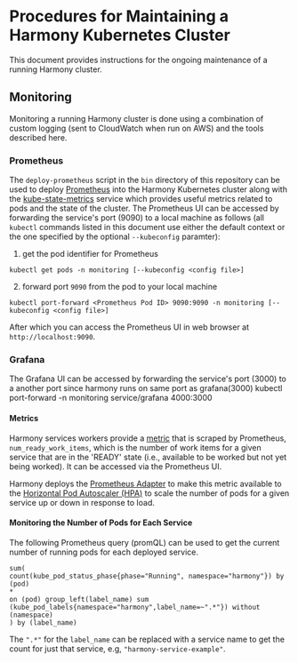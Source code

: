 # Procedures for Maintaining a Harmony Kubernetes Cluster

This document provides instructions for the ongoing maintenance of a running Harmony cluster.

## Monitoring

Monitoring a running Harmony cluster is done using a combination of custom logging 
(sent to CloudWatch when run on AWS) and the tools described here.

### Prometheus

The `deploy-prometheus` script in  the `bin` directory of this repository can be used to deploy
[Prometheus](https://prometheus.io/) into the Harmony Kubernetes cluster along with the 
[kube-state-metrics](https://github.com/kubernetes/kube-state-metrics) service which provides 
useful metrics related to pods and the state of the cluster. The Prometheus UI can be accessed
by forwarding the service's port (9090) to a local machine as follows (all `kubectl` commands
listed in this document use either the default context or the one specified by the optional
`--kubeconfig` paramter):

1. get the pod identifier for Prometheus
```
kubectl get pods -n monitoring [--kubeconfig <config file>]
```
2. forward port `9090` from the pod to your local machine
```
kubectl port-forward <Prometheus Pod ID> 9090:9090 -n monitoring [--kubeconfig <config file>]
```

After which you can access the Prometheus UI in web browser at `http://localhost:9090`.

### Grafana

The Grafana UI can be accessed by forwarding the service's port (3000) to a another port since harmony runs on same port as grafana(3000)
kubectl port-forward -n monitoring service/grafana 4000:3000

#### Metrics

Harmony services workers provide a [metric](https://prometheus.io/docs/concepts/data_model/) 
that is scraped by Prometheus, `num_ready_work_items`, which is the number of work items for a 
given service that are in the 'READY' state (i.e., available to be worked but not yet being worked).
It can be accessed via the Prometheus UI.

Harmony deploys the [Prometheus Adapter](https://github.com/kubernetes-sigs/prometheus-adapter)
to make this metric available to the [Horizontal Pod Autoscaler (HPA)](https://kubernetes.io/docs/tasks/run-application/horizontal-pod-autoscale/)
to scale the number of pods for a given service up or down in response to load.

#### Monitoring the Number of Pods for Each Service

The following Prometheus query (promQL) can be used to get the current number of running pods
for each deployed service.

```
sum(
count(kube_pod_status_phase{phase="Running", namespace="harmony"}) by (pod)
*
on (pod) group_left(label_name) sum (kube_pod_labels{namespace="harmony",label_name=~".*"}) without (namespace)
) by (label_name)
```

The `".*"` for the `label_name` can be replaced with a service name to get the count for just that 
service, e.g, `"harmony-service-example"`.